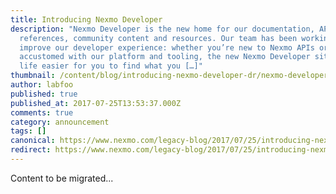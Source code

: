 ```yaml
---
title: Introducing Nexmo Developer
description: "Nexmo Developer is the new home for our documentation, API
  references, community content and resources. Our team has been working hard to
  improve our developer experience: whether you’re new to Nexmo APIs or a well
  accustomed with our platform and tooling, the new Nexmo Developer site makes
  life easier for you to find what you […]"
thumbnail: /content/blog/introducing-nexmo-developer-dr/nexmo-developer-card-1.png
author: labfoo
published: true
published_at: 2017-07-25T13:53:37.000Z
comments: true
category: announcement
tags: []
canonical: https://www.nexmo.com/legacy-blog/2017/07/25/introducing-nexmo-developer-dr
redirect: https://www.nexmo.com/legacy-blog/2017/07/25/introducing-nexmo-developer-dr
---
```


Content to be migrated...
